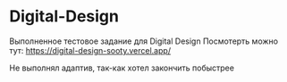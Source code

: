 # Digital-Design
Выполненное тестовое задание для Digital Design
Посмотерть можно тут: https://digital-design-sooty.vercel.app/

Не выполнял адаптив, так-как хотел закончить побыстрее
